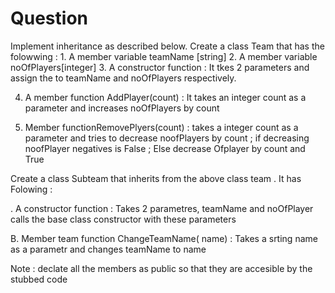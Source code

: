 # Question

Implement inheritance as described below. Create a class Team that has the folowwing :
     1. A member variable teamName [string]
    2. A member variable noOfPlayers[integer]
   3. A constructor function : It tkes 2 parameters and assign the to teamName and noOfPlayers respectively.

4. A member function AddPlayer(count) :
  It takes an integer count as a parameter and increases noOfPlayers by count 

5.  Member functionRemovePlyers(count) : takes a integer count as a parameter and tries to decrease noofPlayers by count ; if decreasing noofPlayer negatives is False ; Else decrease Ofplayer by count and True


Create a class Subteam that inherits from the above class team . It has Folowing : 

. A constructor function : Takes 2 parametres, teamName and noOfPlayer calls the base class constructor with these parameters

B. Member team function ChangeTeamName( name) : Takes a srting name as a parametr and changes teamName to name


Note : declate all the members as public so that they are accesible by the stubbed code
